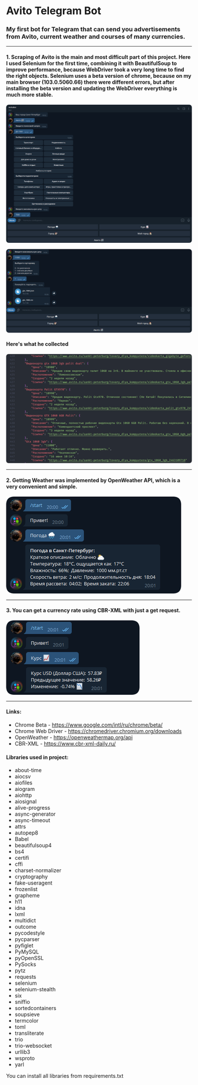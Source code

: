 # Avito Telegram Bot

### My first bot for Telegram that can send you advertisements from Avito, current weather and courses of many currencies.

---

#### 1. Scraping of Avito is the main and most difficult part of this project. Here I used Selenium for the first time, combining it with BeautifulSoup to improve performance, because WebDriver took a very long time to find the right objects. Selenium uses a beta version of chrome, because on my main browser (103.0.5060.66) there were different errors, but after installing the beta version and updating the WebDriver everything is much more stable.

![avito_1](https://github.com/JustRomacH/python-avito-telegram-bot/raw/master/images/avito_1.png)

![avito_2](https://github.com/JustRomacH/python-avito-telegram-bot/raw/master/images/avito_2.png)

#### Here's what he collected

![avito_3](https://github.com/JustRomacH/python-avito-telegram-bot/raw/master/images/avito_3.png)

---

#### 2. Getting Weather was implemented by OpenWeather API, which is a very convenient and simple.

![weather](https://github.com/JustRomacH/python-avito-telegram-bot/raw/master/images/weather.png)

---

#### 3. You can get a currency rate using CBR-XML with just a get request.

![course](https://github.com/JustRomacH/python-avito-telegram-bot/raw/master/images/course.png)

---

#### Links:

- Chrome Beta - https://www.google.com/intl/ru/chrome/beta/
- Chrome Web Driver - https://chromedriver.chromium.org/downloads
- OpenWeather - https://openweathermap.org/api
- CBR-XML - https://www.cbr-xml-daily.ru/

#### Libraries used in project:

- about-time
- aiocsv
- aiofiles
- aiogram
- aiohttp
- aiosignal
- alive-progress
- async-generator
- async-timeout
- attrs
- autopep8
- Babel
- beautifulsoup4
- bs4
- certifi
- cffi
- charset-normalizer
- cryptography
- fake-useragent
- frozenlist
- grapheme
- h11
- idna
- lxml
- multidict
- outcome
- pycodestyle
- pycparser
- pyfiglet
- PyMySQL
- pyOpenSSL
- PySocks
- pytz
- requests
- selenium
- selenium-stealth
- six
- sniffio
- sortedcontainers
- soupsieve
- termcolor
- toml
- transliterate
- trio
- trio-websocket
- urllib3
- wsproto
- yarl

You can install all libraries from requirements.txt
